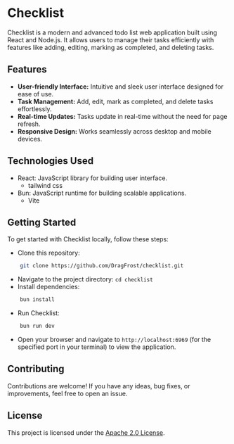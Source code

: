 # Checklist

Checklist is a modern and advanced todo list web application built using React and Node.js. It allows users to manage their tasks efficiently with features like adding, editing, marking as completed, and deleting tasks.

## Features

- **User-friendly Interface:** Intuitive and sleek user interface designed for ease of use.
- **Task Management:** Add, edit, mark as completed, and delete tasks effortlessly.
- **Real-time Updates:** Tasks update in real-time without the need for page refresh.
- **Responsive Design:** Works seamlessly across desktop and mobile devices.

## Technologies Used
  - React: JavaScript library for building user interface.
    - tailwind css
  - Bun: JavaScript runtime for building scalable applications.
    - Vite

## Getting Started

To get started with Checklist locally, follow these steps:

- Clone this repository:
 
```bash
    git clone https://github.com/DragFrost/checklist.git
```
- Navigate to the project directory: `cd checklist`
- Install dependencies:

```bash
    bun install
```
- Run Checklist:

```bash
    bun run dev
```
- Open your browser and navigate to `http://localhost:6969` (for the specified port in your terminal) to view the application.

## Contributing

Contributions are welcome! If you have any ideas, bug fixes, or improvements, feel free to open an issue.

## License

This project is licensed under the [Apache 2.0 License](LICENSE).
